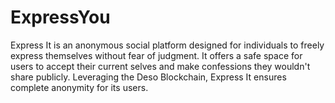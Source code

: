 # ExpressYou

Express It is an anonymous social platform designed for individuals to freely express themselves without fear of judgment. It offers a safe space for users to accept their current selves and make confessions they wouldn't share publicly. Leveraging the Deso Blockchain, Express It ensures complete anonymity for its users.
